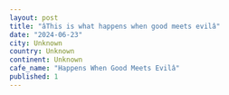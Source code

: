 ```yaml
---
layout: post
title: "âThis is what happens when good meets evilâ"
date: "2024-06-23"
city: Unknown
country: Unknown
continent: Unknown
cafe_name: "Happens When Good Meets Evilâ"
published: 1
---
```

